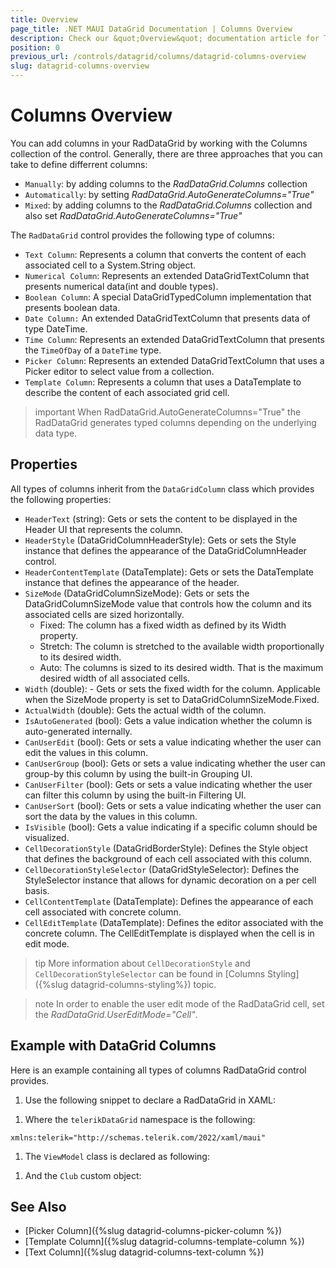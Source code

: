 ```yaml
---
title: Overview
page_title: .NET MAUI DataGrid Documentation | Columns Overview
description: Check our &quot;Overview&quot; documentation article for Telerik DataGrid for .NET MAUI.
position: 0
previous_url: /controls/datagrid/columns/datagrid-columns-overview
slug: datagrid-columns-overview
---
```


# Columns Overview #

You can add columns in your RadDataGrid by working with the Columns collection of the control. Generally, there are three approaches that you can take to define differrent columns:

* `Manually`: by adding columns to the *RadDataGrid.Columns* collection
* `Automatically`: by setting *RadDataGrid.AutoGenerateColumns="True"*
* `Mixed`: by adding columns to the *RadDataGrid.Columns* collection and also set *RadDataGrid.AutoGenerateColumns="True"*

The `RadDataGrid` control provides the following type of columns:

* `Text Column`: Represents a column that converts the content of each associated cell to a System.String object.
* `Numerical Column`: Represents an extended DataGridTextColumn that presents numerical data(int and double types).
* `Boolean Column`: A special DataGridTypedColumn implementation that presents boolean data.
* `Date Column:` An extended DataGridTextColumn that presents data of type DateTime.
* `Time Column`: Represents an extended DataGridTextColumn that presents the `TimeOfDay` of a `DateTime` type.
* `Picker Column`: Represents an extended DataGridTextColumn that uses a Picker editor to select value from a collection.
* `Template Column`: Represents a column that uses a DataTemplate to describe the content of each associated grid cell.

>important When RadDataGrid.AutoGenerateColumns="True" the RadDataGrid generates typed columns depending on the underlying data type.

## Properties

All types of columns inherit from the `DataGridColumn` class which provides the following properties:

* `HeaderText` (string): Gets or sets the content to be displayed in the Header UI that represents the column.
* `HeaderStyle` (DataGridColumnHeaderStyle): Gets or sets the Style instance that defines the appearance of the DataGridColumnHeader control.
* `HeaderContentTemplate` (DataTemplate): Gets or sets the DataTemplate instance that defines the appearance of the header.
* `SizeMode` (DataGridColumnSizeMode): Gets or sets the DataGridColumnSizeMode value that controls how the column and its associated cells are sized horizontally.
  * Fixed: The column has a fixed width as defined by its Width property.
  * Stretch: The column is stretched to the available width proportionally to its desired width.
  * Auto: The columns is sized to its desired width. That is the maximum desired width of all associated cells.
* `Width` (double): - Gets or sets the fixed width for the column. Applicable when the SizeMode property is set to DataGridColumnSizeMode.Fixed.
* `ActualWidth` (double): Gets the actual width of the column.
* `IsAutoGenerated` (bool): Gets a value indication whether the column is auto-generated internally.
* `CanUserEdit` (bool): Gets or sets a value indicating whether the user can edit the values in this column.
* `CanUserGroup` (bool): Gets or sets a value indicating whether the user can group-by this column by using the built-in Grouping UI.
* `CanUserFilter` (bool): Gets or sets a value indicating whether the user can filter this column by using the built-in Filtering UI.
* `CanUserSort` (bool): Gets or sets a value indicating whether the user can sort the data by the values in this column.
* `IsVisible` (bool): Gets a value indicating if a specific column should be visualized.
* `CellDecorationStyle` (DataGridBorderStyle): Defines the Style object that defines the background of each cell associated with this column.
* `CellDecorationStyleSelector` (DataGridStyleSelector): Defines the StyleSelector instance that allows for dynamic decoration on a per cell basis.
* `CellContentTemplate` (DataTemplate): Defines the appearance of each cell associated with concrete column.
* `CellEditTemplate` (DataTemplate): Defines the editor associated with the concrete column. The CellEditTemplate is displayed when the cell is in edit mode.

>tip More information about `CellDecorationStyle` and  `CellDecorationStyleSelector` can be found in [Columns Styling]({%slug datagrid-columns-styling%}) topic.

>note In order to enable the user edit mode of the RadDataGrid cell, set the *RadDataGrid.UserEditMode="Cell"*.

## Example with DataGrid Columns

Here is an example containing all types of columns RadDataGrid control provides.

1. Use the following snippet to declare a RadDataGrid in XAML:

 <snippet id='datagrid-columns-example' />

1. Where the `telerikDataGrid` namespace is the following:

 ```XAML
xmlns:telerik="http://schemas.telerik.com/2022/xaml/maui"
 ```

1. The `ViewModel` class is declared as following:

 <snippet id='datagrid-column-view-model' />

1. And the `Club` custom object:

 <snippet id='datagrid-club-model' />

## See Also

- [Picker Column]({%slug datagrid-columns-picker-column %})
- [Template Column]({%slug datagrid-columns-template-column %})
- [Text Column]({%slug datagrid-columns-text-column %})
